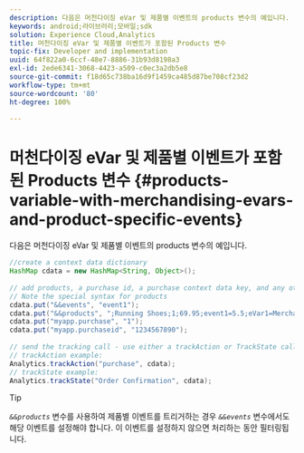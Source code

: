 ```yaml
---
description: 다음은 머천다이징 eVar 및 제품별 이벤트의 products 변수의 예입니다.
keywords: android;라이브러리;모바일;sdk
solution: Experience Cloud,Analytics
title: 머천다이징 eVar 및 제품별 이벤트가 포함된 Products 변수
topic-fix: Developer and implementation
uuid: 64f822a0-6ccf-48e7-8886-31b93d8198a3
exl-id: 2ede6341-3068-4423-a509-c0ec3a2db5e8
source-git-commit: f18d65c738ba16d9f1459ca485d87be708cf23d2
workflow-type: tm+mt
source-wordcount: '80'
ht-degree: 100%

---
```


# 머천다이징 eVar 및 제품별 이벤트가 포함된 Products 변수 {#products-variable-with-merchandising-evars-and-product-specific-events}

다음은 머천다이징 eVar 및 제품별 이벤트의 products 변수의 예입니다.

```java
//create a context data dictionary 
HashMap cdata = new HashMap<String, Object>(); 
  
// add products, a purchase id, a purchase context data key, and any other data you want to collect. 
// Note the special syntax for products 
cdata.put("&&events", "event1"); 
cdata.put("&&products", ";Running Shoes;1;69.95;event1=5.5;eVar1=Merchandising,;Running Socks;10;29.99"); 
cdata.put("myapp.purchase", "1"); 
cdata.put("myapp.purchaseid", "1234567890"); 
  
// send the tracking call - use either a trackAction or TrackState call. 
// trackAction example: 
Analytics.trackAction("purchase", cdata); 
// trackState example: 
Analytics.trackState("Order Confirmation", cdata);
```

>[!TIP]
>
>*`&&products`* 변수를 사용하여 제품별 이벤트를 트리거하는 경우 *`&&events`* 변수에서도 해당 이벤트를 설정해야 합니다. 이 이벤트를 설정하지 않으면 처리하는 동안 필터링됩니다.
